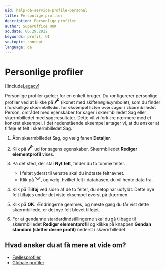 ```yaml
---
uid: help-da-service-profile-personal
title: Personlige profiler
description: Personlige profiler
author: SuperOffice RnD
so.date: 06.29.2022
keywords: profil, UI
so.topic: concept
language: da
---
```


# Personlige profiler

[!include[Legacy](../includes/legacy-profiles.md)]

Personlige profiler gælder for en enkelt bruger. Du konfigurerer personlige profiler ved at klikke på ![ikon][img1] (ikonet med skiftenøglesymbolet), som du finder i forskellige skærmbilleder, for eksempel listen over sager i skærmbilledet Person, området med egenskaber for sager i skærmbilledet Sag eller skærmbilledet med søgeresultater. Dette vil vi forklare nærmere med et konkret eksempel. I det nedenstående eksempel antager vi, at du ønsker at tilføje et felt i skærmbilledet Sag.

1. Åbn skærmbilledet Sag, og vælg fanen **Detaljer**.

2. Klik på ![ikon][img1] ud for sagens egenskaber. Skærmbilledet **Rediger elementprofil** vises.

3. På det sted, der står **Nyt felt**, finder du to tomme felter.
    * I feltet yderst til venstre skal du indtaste feltnavnet.
    * KIik på ![ikon][img2], og vælg, hvilket felt i databasen, du vil hente data fra.

4. Klik på **Tilføj** ved siden af de to felter, du netop har udfyldt. Dette nye felt tilføjes under det viste eksempel øverst på skærmen.

5. Klik på **OK**. Ændringerne gemmes, og næste gang du får vist dette skærmbillede, er det nye felt blevet tilføjet.

6. For at gendanne standardindstillingerne skal du gå tilbage til skærmbilledet **Rediger elementprofil** og klikke på knappen **Gendan standard (sletter denne profil)** nederst i skærmbilledet.

## Hvad ønsker du at få mere at vide om?

* [Fællesprofiler][3]
* [Globale profiler][4]

<!-- Referenced links -->
[3]: common.md
[4]: global.md

<!-- Referenced images -->
[img1]: ../../../../../../common/icons/settingstools.png
[img2]: ../../../../../../common/icons/dropdown-arrow.png
